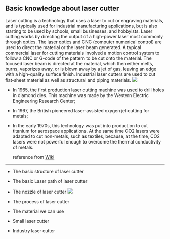 ## Basic knowledge about laser cutter
Laser cutting is a technology that uses a laser to cut or engraving materials, and is typically used for industrial manufacturing applications, but is also starting to be used by schools, small businesses, and hobbyists. Laser cutting works by directing the output of a high-power laser most commonly through optics. The laser optics and CNC (computer numerical control) are used to direct the material or the laser beam generated. A typical commercial laser for cutting materials involved a motion control system to follow a CNC or G-code of the pattern to be cut onto the material. The focused laser beam is directed at the material, which then either melts, burns, vaporizes away, or is blown away by a jet of gas, leaving an edge with a high-quality surface finish. Industrial laser cutters are used to cut flat-sheet material as well as structural and piping materials.
![](https://gitlab.com/picbed/bed/uploads/1940a8cbe0f567c4b2e3adc15fee716a/WechatIMG80.jpeg
)


* In 1965, the first production laser cutting machine was used to drill holes in diamond dies. This machine was made by the Western Electric Engineering Research Center; 
* In 1967, the British pioneered laser-assisted oxygen jet cutting for metals;
* In the early 1970s, this technology was put into production to cut titanium for aerospace applications. At the same time CO2 lasers were adapted to cut non-metals, such as textiles, because, at the time, CO2 lasers were not powerful enough to overcome the thermal conductivity of metals.
  
   reference from [Wiki](https://en.wikipedia.org/wiki/Laser_cutting)
***



* The basic structure of laser cutter


* The basic Laser path of laser cutter
	

* The nozzle of laser cutter
![](https://gitlab.com/picbed/bed/uploads/9f62d3f7d32249b67301603249d1d919/LaserCutter.jpg
)


* The process of laser cutter


* The material we can use


* Small laser cutter



* Industry laser cutter



